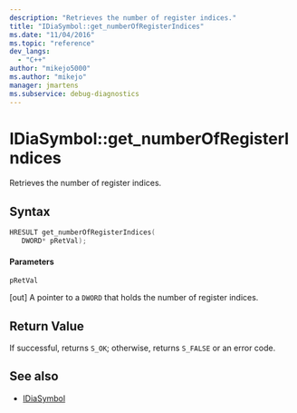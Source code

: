 ```yaml
---
description: "Retrieves the number of register indices."
title: "IDiaSymbol::get_numberOfRegisterIndices"
ms.date: "11/04/2016"
ms.topic: "reference"
dev_langs:
  - "C++"
author: "mikejo5000"
ms.author: "mikejo"
manager: jmartens
ms.subservice: debug-diagnostics
---
```

# IDiaSymbol::get_numberOfRegisterIndices

Retrieves the number of register indices.

## Syntax

```C++
HRESULT get_numberOfRegisterIndices(
   DWORD* pRetVal);
```

#### Parameters
 `pRetVal`

[out] A pointer to a `DWORD` that holds the number of register indices.

## Return Value
 If successful, returns `S_OK`; otherwise, returns `S_FALSE` or an error code.

## See also
- [IDiaSymbol](../../debugger/debug-interface-access/idiasymbol.md)
